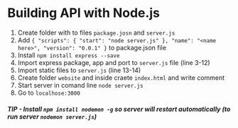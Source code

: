 # Building API with Node.js
1. Create folder with to files `package.josn` and `server.js`
2. Add `{
  "scripts": {
    "start": "node server.js"
  },
  "name": "<name here>",
  "version": "0.0.1"
}` to package.json file
3. Install `npm install express --save`
4. Import express package, app and port to `server.js` file (line 3-12)
5. Import static files to `server.js` (line 13-14)
6. Create folder `website` and inside craete `index.html` and write comment
7. Start server in comand line `node server.js`
8. Go to `localhose:3000`
##### TIP - Install `npm install nodemon -g` so server will restart automatically (to run server `nodemon server.js`)
